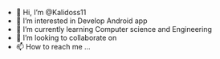- 👋 Hi, I’m @Kalidoss11
- 👀 I’m interested in Develop Android app
- 🌱 I’m currently learning Computer science and Engineering
- 💞️ I’m looking to collaborate on 
- 📫 How to reach me ...

<!---
Kalidoss11/Kalidoss11 is a ✨ special ✨ repository because its `README.md` (this file) appears on your GitHub profile.
You can click the Preview link to take a look at your changes.
--->
